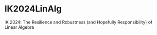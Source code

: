 # IK2024LinAlg
IK 2024: The Resilience and Robustness (and Hopefully Responsibility) of Linear Algebra

